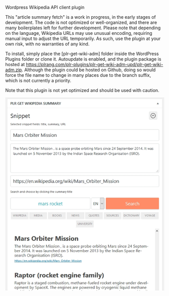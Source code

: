 Wordpress Wikipedia API client plugin

This "article summary fetch" is a work in progress, in the early stages of development. The code is not optimized or well-organized, and there are many boilerplates left for further development. Please note that depending on the language, Wikipedia URLs may use unusual encoding, requiring manual input to adjust the URL temporarily.
As such, use the plugin at your own risk, with no warranties of any kind.

To install, simply place the [plr-get-wiki-adm] folder inside the WordPress Plugins folder or clone it. Autoupdate is enabled, and the plugin package is hosted at https://plrang.com/plr-plugins/plr-get-wiki-adm-upd/plr-get-wiki-adm.zip. Although the plugin could be hosted on Github, doing so would force the file name to change in many places due to the branch suffix, which is not currently a priority.

Note that this plugin is not yet optimized and should be used with caution.

![Plugin screenshot](https://github.com/plrang/plr-get-wiki-adm/blob/master/img/wikipedia-wordpress-plugin-free-code-plrang.jpg)
